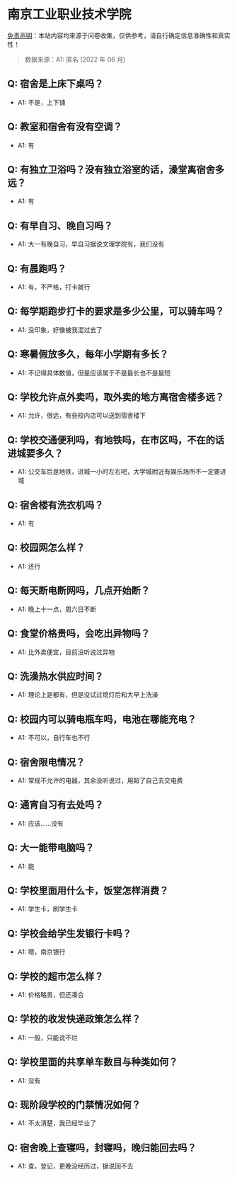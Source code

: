 # 南京工业职业技术学院

[免责声明](https://colleges.chat/#_3)：本站内容均来源于问卷收集，仅供参考，请自行确定信息准确性和真实性！

> 数据来源：A1: 匿名 (2022 年 06 月)

## Q: 宿舍是上床下桌吗？

- A1: 不是，上下铺

## Q: 教室和宿舍有没有空调？

- A1: 有

## Q: 有独立卫浴吗？没有独立浴室的话，澡堂离宿舍多远？

- A1: 有

## Q: 有早自习、晚自习吗？

- A1: 大一有晚自习，早自习据说文理学院有，我们没有

## Q: 有晨跑吗？

- A1: 有，不严格，打卡就行

## Q: 每学期跑步打卡的要求是多少公里，可以骑车吗？

- A1: 没印象，好像被我混过去了

## Q: 寒暑假放多久，每年小学期有多长？

- A1: 不记得具体数值，但是应该属于不是最长也不是最短

## Q: 学校允许点外卖吗，取外卖的地方离宿舍楼多远？

- A1: 允许，很远，有些校内店可以送到宿舍楼下

## Q: 学校交通便利吗，有地铁吗，在市区吗，不在的话进城要多久？

- A1: 公交车后是地铁，进城一小时左右吧，大学城附近有娱乐场所不一定要进城

## Q: 宿舍楼有洗衣机吗？

- A1: 有

## Q: 校园网怎么样？

- A1: 还行

## Q: 每天断电断网吗，几点开始断？

- A1: 晚上十一点，周六日不断

## Q: 食堂价格贵吗，会吃出异物吗？

- A1: 比外卖便宜，目前没听说过异物

## Q: 洗澡热水供应时间？

- A1: 理论上是都有，但是没试过熄灯后和大早上洗澡

## Q: 校园内可以骑电瓶车吗，电池在哪能充电？

- A1: 不可以，自行车也不行

## Q: 宿舍限电情况？

- A1: 常规不允许的电器，其余没听说过，用超了自己去交电费

## Q: 通宵自习有去处吗？

- A1: 应该……没有

## Q: 大一能带电脑吗？

- A1: 能

## Q: 学校里面用什么卡，饭堂怎样消费？

- A1: 学生卡，刷学生卡

## Q: 学校会给学生发银行卡吗？

- A1: 嗯，南京银行

## Q: 学校的超市怎么样？

- A1: 价格略贵，但还凑合

## Q: 学校的收发快递政策怎么样？

- A1: 一般，只能说不烂

## Q: 学校里面的共享单车数目与种类如何？

- A1: 没有

## Q: 现阶段学校的门禁情况如何？

- A1: 不太清楚，我已经毕业了

## Q: 宿舍晚上查寝吗，封寝吗，晚归能回去吗？

- A1: 查，登记，更晚没经历过，据说回不去

